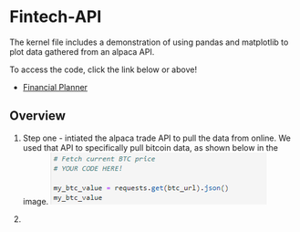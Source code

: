 # Fintech-API


The kernel file includes a demonstration of using pandas and matplotlib to plot data gathered from an alpaca API.

To access the code, click the link below or above!  

- [Financial Planner](https://github.com/muramemory/Fintech-API/blob/main/financial_planner.ipynb)


## Overview

1. Step one - intiated the alpaca trade API to pull the data from online. We used that API to specifically pull bitcoin data, as shown below in the image.
![image_add](Images/bitcoin_fetch_code.png)


2.
